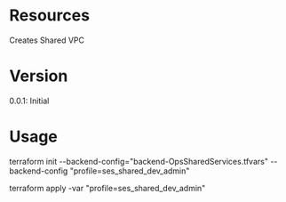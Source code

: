 # Resources
Creates Shared VPC

# Version
0.0.1: Initial

# Usage
terraform init --backend-config="backend-OpsSharedServices.tfvars" --backend-config "profile=ses_shared_dev_admin"

terraform apply  -var "profile=ses_shared_dev_admin"


